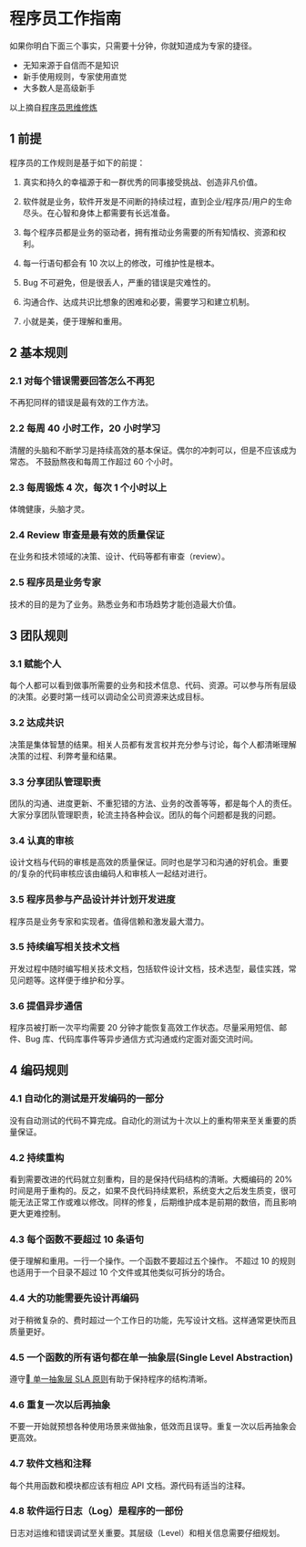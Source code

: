 # 程序员工作指南

如果你明白下面三个事实，只需要十分钟，你就知道成为专家的捷径。

- 无知来源于自信而不是知识
- 新手使用规则，专家使用直觉
- 大多数人是高级新手

以上摘自[程序员思维修炼](https://pragprog.com/book/ahptl/pragmatic-thinking-and-learning)

## 1 前提

程序员的工作规则是基于如下的前提：

1. 真实和持久的幸福源于和一群优秀的同事接受挑战、创造非凡价值。

1. 软件就是业务，软件开发是不间断的持续过程，直到企业/程序员/用户的生命尽头。在心智和身体上都需要有长远准备。

1. 每个程序员都是业务的驱动者，拥有推动业务需要的所有知情权、资源和权利。

1. 每一行语句都会有 10 次以上的修改，可维护性是根本。

1. Bug 不可避免，但是很丢人，严重的错误是灾难性的。

1. 沟通合作、达成共识比想象的困难和必要，需要学习和建立机制。

1. 小就是美，便于理解和重用。

## 2 基本规则

### 2.1 对每个错误需要回答怎么不再犯

不再犯同样的错误是最有效的工作方法。

### 2.2 每周 40 小时工作，20 小时学习

清醒的头脑和不断学习是持续高效的基本保证。偶尔的冲刺可以，但是不应该成为常态。
不鼓励熬夜和每周工作超过 60 个小时。

### 2.3 每周锻炼 4 次，每次 1 个小时以上

体魄健康，头脑才灵。

### 2.4 Review 审查是最有效的质量保证

在业务和技术领域的决策、设计、代码等都有审查（review）。

### 2.5 程序员是业务专家

技术的目的是为了业务。熟悉业务和市场趋势才能创造最大价值。

## 3 团队规则

### 3.1 赋能个人

每个人都可以看到做事所需要的业务和技术信息、代码、资源。可以参与所有层级的决策。必要时第一线可以调动全公司资源来达成目标。

### 3.2 达成共识

决策是集体智慧的结果。相关人员都有发言权并充分参与讨论，每个人都清晰理解决策的过程、利弊考量和结果。

### 3.3 分享团队管理职责

团队的沟通、进度更新、不重犯错的方法、业务的改善等等，都是每个人的责任。大家分享团队管理职责，轮流主持各种会议。团队的每个问题都是我的问题。

### 3.4 认真的审核

设计文档与代码的审核是高效的质量保证。同时也是学习和沟通的好机会。重要的/复杂的代码审核应该由编码人和审核人一起结对进行。

### 3.5 程序员参与产品设计并计划开发进度

程序员是业务专家和实现者。值得信赖和激发最大潜力。

### 3.5 持续编写相关技术文档

开发过程中随时编写相关技术文档，包括软件设计文档，技术选型，最佳实践，常见问题等。这样便于维护和分享。

### 3.6 提倡异步通信

程序员被打断一次平均需要 20 分钟才能恢复高效工作状态。尽量采用短信、邮件、Bug 库、代码库事件等异步通信方式沟通或约定面对面交流时间。

## 4 编码规则

### 4.1 自动化的测试是开发编码的一部分

没有自动测试的代码不算完成。自动化的测试为十次以上的重构带来至关重要的质量保证。

### 4.2 持续重构

看到需要改进的代码就立刻重构，目的是保持代码结构的清晰。大概编码的 20% 时间是用于重构的。反之，如果不良代码持续累积，系统变大之后发生质变，很可能无法正常工作或难以修改。同样的修复，后期维护成本是前期的数倍，而且影响更大更难控制。

### 4.3 每个函数不要超过 10 条语句

便于理解和重用。一行一个操作。一个函数不要超过五个操作。
不超过 10 的规则也适用于一个目录不超过 10 个文件或其他类似可拆分的场合。

### 4.4 大的功能需要先设计再编码

对于稍微复杂的、费时超过一个工作日的功能，先写设计文档。这样通常更快而且质量更好。

### 4.5 一个函数的所有语句都在单一抽象层(Single Level Abstraction)

遵守[ 单一抽象层 SLA 原则](http://principles-wiki.net/principles:single_level_of_abstraction)有助于保持程序的结构清晰。

### 4.6 重复一次以后再抽象

不要一开始就预想各种使用场景来做抽象，低效而且误导。重复一次以后再抽象会更高效。

### 4.7 软件文档和注释

每个共用函数和模块都应该有相应 API 文档。源代码有适当的注释。

### 4.8 软件运行日志（Log）是程序的一部份

日志对运维和错误调试至关重要。其层级（Level）和相关信息需要仔细规划。
